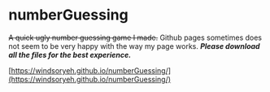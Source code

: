 # numberGuessing
~~A quick ugly number guessing game I made.~~
Github pages sometimes does not seem to be very happy with the way my page works. ***Please download all the files for the best experience.***

[https://windsoryeh.github.io/numberGuessing/](https://windsoryeh.github.io/numberGuessing/)
